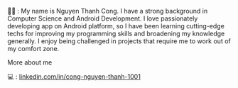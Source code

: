 👨‍🎓 : My name is Nguyen Thanh Cong. I have a strong background in Computer Science and Android Development. I love passionately developing app on Android platform, so I have been learning cutting-edge techs for improving my programming skills and broadening my knowledge generally. I enjoy being challenged in projects that require me to work out of my comfort zone.

More about me

💻 : [linkedin.com/in/cong-nguyen-thanh-1001](https://www.linkedin.com/in/cong1001)

